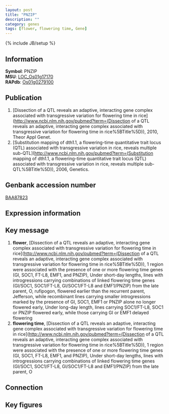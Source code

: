 ```yaml
---
layout: post
title: "PNZIP"
description: ""
category: genes
tags: [flower, flowering time, Gene]
---
```

{% include JB/setup %}

## Information
__Symbol__: PNZIP  
__MSU__: [LOC_Os01g17170](http://rice.plantbiology.msu.edu/cgi-bin/ORF_infopage.cgi?orf=LOC_Os01g17170)  
__RAPdb__: [Os01g0279100](http://rapdb.dna.affrc.go.jp/viewer/gbrowse_details/irgsp1?name=Os01g0279100)  

## Publication
1. [Dissection of a QTL reveals an adaptive, interacting gene complex associated with transgressive variation for flowering time in rice](http://www.ncbi.nlm.nih.gov/pubmed?term=(Dissection of a QTL reveals an adaptive, interacting gene complex associated with transgressive variation for flowering time in rice%5BTitle%5D)), 2010, Theor Appl Genet.
2. [Substitution mapping of dth1.1, a flowering-time quantitative trait locus (QTL) associated with transgressive variation in rice, reveals multiple sub-QTL](http://www.ncbi.nlm.nih.gov/pubmed?term=(Substitution mapping of dth1.1, a flowering-time quantitative trait locus (QTL) associated with transgressive variation in rice, reveals multiple sub-QTL%5BTitle%5D)), 2006, Genetics.

## Genbank accession number
[BAA87823](http://www.ncbi.nlm.nih.gov/nuccore/BAA87823)

## Expression information

## Key message
1. __flower__, [Dissection of a QTL reveals an adaptive, interacting gene complex associated with transgressive variation for flowering time in rice](http://www.ncbi.nlm.nih.gov/pubmed?term=(Dissection of a QTL reveals an adaptive, interacting gene complex associated with transgressive variation for flowering time in rice%5BTitle%5D)), 1 region were associated with the presence of one or more flowering time genes (GI, SOC1, FT-L8, EMF1, and PNZIP), Under short-day lengths, lines with introgressions carrying combinations of linked flowering time genes (GI/SOC1, SOC1/FT-L8, GI/SOC1/FT-L8 and EMF1/PNZIP) from the late parent, O, rufipogon, flowered earlier than the recurrent parent, Jefferson, while recombinant lines carrying smaller introgressions marked by the presence of GI, SOC1, EMF1 or PNZIP alone no longer flowered early, Under long-day length, lines carrying SOC1/FT-L8, SOC1 or PNZIP flowered early, while those carrying GI or EMF1 delayed flowering
2. __flowering time__, [Dissection of a QTL reveals an adaptive, interacting gene complex associated with transgressive variation for flowering time in rice](http://www.ncbi.nlm.nih.gov/pubmed?term=(Dissection of a QTL reveals an adaptive, interacting gene complex associated with transgressive variation for flowering time in rice%5BTitle%5D)), 1 region were associated with the presence of one or more flowering time genes (GI, SOC1, FT-L8, EMF1, and PNZIP), Under short-day lengths, lines with introgressions carrying combinations of linked flowering time genes (GI/SOC1, SOC1/FT-L8, GI/SOC1/FT-L8 and EMF1/PNZIP) from the late parent, O

## Connection

## Key figures


